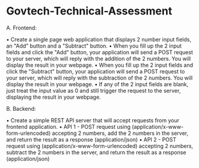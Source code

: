 # Govtech-Technical-Assessment

A. Frontend:

• Create a single page web application that displays 2 number input fields, an "Add" button and a "Subtract" button.
• When you fill up the 2 input fields and click the "Add" button, your application will send a POST request to your server, which will reply with the addition of the 2 numbers. You will display the result in your webpage.
• When you fill up the 2 input fields and click the "Subtract" button, your application will send a POST request to your server, which will reply with the subtraction of the 2 numbers. You will display the result in your webpage.
• If any of the 2 input fields are blank, just treat the input value as 0 and still trigger the request to the server, displaying the result in your webpage.

B. Backend:

• Create a simple REST API server that will accept requests from your frontend application.
• API 1 - POST request using (application/x-www-form-urlencoded) accepting 2 numbers, add the 2 numbers in the server, and return the result as a response (application/json)
• API 2 - POST request using (application/x-www-form-urlencoded) accepting 2 numbers, subtract the 2 numbers in the server, and return the result as a response (application/json)
